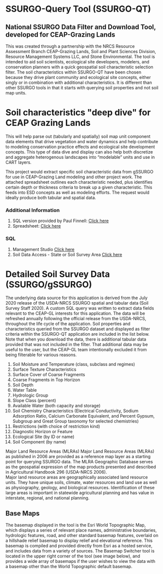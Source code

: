 # SSURGO-Query Tool (SSURGO-QT)
## National SSURGO Data Filter and Download Tool, developed for CEAP-Grazing Lands

This was created through a partnership with the NRCS Resource Assessment Branch CEAP-Grazing Lands, Soil and Plant Sciences Division, Resource Management Systems LLC, and Stone Environmental.  The tool is intended to aid soil scientists, ecological site developers, modelers, and conservation planners with a quick geospatial soil characteristic selection filter. The soil characteristics within SSURGO-QT have been chosen because they drive plant community and ecological site concepts, either singly or in combination with additional characteristics.  It is different than other SSURGO tools in that it starts with querying soil properties and not soil map units.

# Soil characteristics "deep dive" for CEAP Grazing Lands
This will help parse out (tabularly and spatially) soil map unit component data elements that drive vegetation and water dynamics and help contribute to modeling conservation practice effects and ecological site development concepts. This type of data dive and display can also help both discretize and aggregate heterogenous landscapes into “modelable” units and use in CART layers.


This project would extract specific soil characteristic data from gSSURGO for use in CEAP-Grazing Land modeling and other project work. The attached spreadsheet outlines each characteristic needed, plus identifies certain depth or thickness criteria to break up a given characteristic. This feeds into ESD concepts as well as modeling efforts. The request would ideally produce both tabular and spatial data.

### Additional Information
1. SQL version provided by Paul Finnell: [Click here](https://github.com/jneme910/CEAP-Grazing-Lands/blob/master/SQL-Library/Lori_CarrieAnn_NASIS%20script%20from%20Finnell.txt)
2. Spreadsheet: [Click here](https://github.com/jneme910/CEAP-Grazing-Lands/blob/master/documents/CEAP-GL_Soil%20App%20GUI_data%20to%20StoneEnviro_11-9-2020%20copy.xlsx?raw=true)


### SQL
1. Management Studio [Click here](https://github.com/jneme910/CEAP-Grazing-Lands/blob/master/SQL-Library/CEAP_Grazing.sql)
2. Soil Data Access - State or Soil Survey Area [Click here](https://raw.githubusercontent.com/jneme910/CEAP-Grazing-Lands/master/SQL-Library/STATE_CEAP_Grazing_2019_0213.txt)


# Detailed Soil Survey Data (SSURGO/gSSURGO) 
The underlying data source for this application is derived from the July 2020 release of the USDA-NRCS SSURGO spatial and tabular data (Soil Survey Staff 2020).  A custom SQL query was written to extract data fields relevant to the CEAP-GL interests for this application. The data will be refreshed annually following the official release from the USDA-NRCS, throughout the life cycle of the application.  Soil properties and characteristics queried from the SSURGO dataset and displayed as filter criteria within the SSURGO-QT application are included in the list below. Note that when you download the data, there is additional tabular data provided that was not included in the filter. That additional data may be useful to the user, but the CEAP-GL team intentionally excluded it from being filterable for various reasons. 

1.	Soil Moisture and Temperature (class, subclass and regimes)
2.	Surface Texture Characteristics
3.	Surface Cover of Coarse Fragments
4.	Coarse Fragments in Top Horizon
5.	Soil Depth
6.	Water Table
7.	Hydrologic Group
8.	Slope Class (percent)
9.	Available Water (both capacity and storage)
10.	Soil Chemistry Characteristics (Electrical Conductivity, Sodium Adsorption Ratio, Calcium Carbonate Equivalent, and Percent Gypsum, Subgroup and Great Group taxonomy for selected chemistries)
11.	Restrictions (with choice of restriction kind)
12.	Diagnostic Horizon or Feature
13.	Ecological Site (by ID or name)
14.	Soil Component (by name)

Major Land Resource Areas (MLRAs) 
Major Land Resource Areas (MLRAs) as published in 2006 are provided as a reference map layer as a starting point for querying SSURGO data. The MLRA Geographic Database serves as the geospatial expression of the map products presented and described in Agricultural Handbook 296 (USDA-NRCS 2006).   
Major land resource areas are geographically associated land resource units. They have unique soils, climate, water resources and land use as well as physiography, geology, and biological resources. Identification of these large areas is important in statewide agricultural planning and has value in interstate, regional, and national planning. 

## Base Maps  

The basemap displayed in the tool is the Esri World Topographic Map, which displays a series of relevant place names, administrative boundaries, hydrologic features, road, and other standard basemap features, overlaid on a hillshade relief basemap to display relief and elevational reference.  This basemap is compiled and provided directly from Esri as a hosted service, and includes data from a variety of sources.  The Basemap Switcher tool is located in the upper right corner of the tool (see image below), and provides a wide array of basemaps if the user wishes to view the data with a basemap other than the World Topographic default basemap.   

